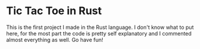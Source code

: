 # Tic Tac Toe in Rust

This is the first project I made in the Rust language.
I don't know what to put here, for the most part the code is pretty self explanatory and I commented almost everything as well.
Go have fun!
